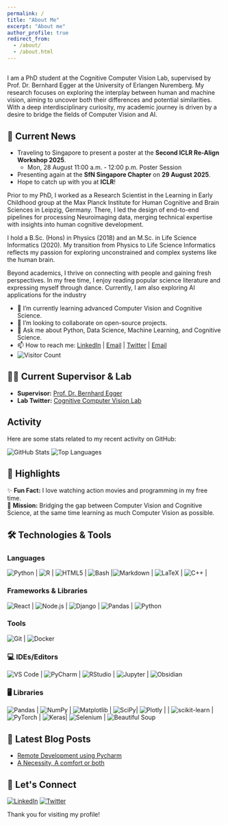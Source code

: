 ```yaml
---
permalink: /
title: "About Me"
excerpt: "About me"
author_profile: true
redirect_from: 
  - /about/
  - /about.html
---
```

<H2>
<div align="center">
</div>
</H2>  


I am a PhD student at the Cognitive Computer Vision Lab, supervised by Prof. Dr. Bernhard Egger at the University of Erlangen Nuremberg. My research focuses on exploring the interplay between human and machine vision, aiming to uncover both their differences and potential similarities. With a deep interdisciplinary curiosity, my academic journey is driven by a desire to bridge the fields of Computer Vision and AI.

## 🔔 Current News

- Traveling to Singapore to present a poster at the **Second ICLR Re-Align Workshop 2025**.
    - Mon, 28 August 11:00 a.m. - 12:00 p.m. Poster Session
- Presenting again at the **SfN Singapore Chapter** on **29 August 2025**.
- Hope to catch up with you at **ICLR**!



Prior to my PhD, I worked as a Research Scientist in the Learning in Early Childhood group at the Max Planck Institute for Human Cognitive and Brain Sciences in Leipzig, Germany. There, I led the design of end-to-end pipelines for processing Neuroimaging data, merging technical expertise with insights into human cognitive development.  

I hold a B.Sc. (Hons) in Physics (2018) and an M.Sc. in Life Science Informatics (2020). My transition from Physics to Life Science Informatics reflects my passion for exploring unconstrained and complex systems like the human brain.  

Beyond academics, I thrive on connecting with people and gaining fresh perspectives. In my free time, I enjoy reading popular science literature and expressing myself through dance. Currently, I am also exploring AI applications for the industry

- 🌱 I’m currently learning advanced Computer Vision and Cognitive Science. 
- 👯 I’m looking to collaborate on open-source projects.
- 💬 Ask me about Python, Data Science, Machine Learning, and Cognitive Science.
- 📫 How to reach me: [LinkedIn](https://www.linkedin.com/in/shreyakapoor18) | [Email](mailto:shreya.kapoor@fau.de) | [Twitter](https://x.com/SKapoor_18) | [Email](mailto:kapoorshreya18@gmail.com)
- ![Visitor Count](https://visitor-badge.laobi.icu/badge?page_id=ShreyaKapoor18.yourrepository)

## 🧑‍🏫 Current Supervisor & Lab

- **Supervisor:** [Prof. Dr. Bernhard Egger](https://eggerbernhard.ch)
- **Lab Twitter:** [Cognitive Computer Vision Lab](https://x.com/cogcovi?lang=en)

## Activity

Here are some stats related to my recent activity on GitHub:

![GitHub Stats](https://github-readme-stats.vercel.app/api?username=ShreyaKapoor18&show_icons=true&count_private=true) 
![Top Languages](https://github-readme-stats.vercel.app/api/top-langs/?username=ShreyaKapoor18)

## 🌟 Highlights  

✨ **Fun Fact:** I love watching action movies and programming in my free time.  
🎯 **Mission:** Bridging the gap between Computer Vision and Cognitive Science, at the same time learning as much Computer Vision as possible. 

## 🛠️ Technologies & Tools



### Languages
![Python](https://img.shields.io/badge/-Python-blue?style=flat-square&logo=python&logoColor=white)  | ![R](https://img.shields.io/badge/-R-blue?style=flat-square&logo=r&logoColor=white)  | ![HTML5](https://img.shields.io/badge/-HTML5-orange?style=flat-square&logo=html5&logoColor=white)  | ![Bash](https://img.shields.io/badge/-Bash-black?style=flat-square&logo=gnu-bash&logoColor=white)  |![Markdown](https://img.shields.io/badge/-Markdown-000000?style=flat-square&logo=markdown&logoColor=white) |  ![LaTeX](https://img.shields.io/badge/-LaTeX-008080?style=flat-square&logo=latex&logoColor=white)  | ![C++](https://img.shields.io/badge/-C++-00599C?style=flat-square&logo=cplusplus&logoColor=white) |
### Frameworks & Libraries
![React](https://img.shields.io/badge/-React-61DAFB?style=flat-square&logo=react&logoColor=black)  | ![Node.js](https://img.shields.io/badge/-Node.js-339933?style=flat-square&logo=node.js&logoColor=white)  | ![Django](https://img.shields.io/badge/-Django-092D2F?style=flat-square&logo=django&logoColor=white) | ![Pandas](https://img.shields.io/badge/-Pandas-150458?style=flat-square&logo=pandas&logoColor=white) | ![Python](https://img.shields.io/badge/-Python-blue?style=flat-square&logo=python&logoColor=white)
### Tools
![Git](https://img.shields.io/badge/-Git-orange?style=flat-square&logo=git)  | ![Docker](https://img.shields.io/badge/-Docker-blue?style=flat-square&logo=docker)  

### 💻 IDEs/Editors
![VS Code](https://img.shields.io/badge/-VS%20Code-blue?style=flat-square&logo=visual-studio-code&logoColor=white) | ![PyCharm](https://img.shields.io/badge/-PyCharm-000000?style=flat-square&logo=pycharm&logoColor=white) | ![RStudio](https://img.shields.io/badge/-RStudio-75AADB?style=flat-square&logo=rstudio&logoColor=white) | ![Jupyter](https://img.shields.io/badge/-Jupyter-orange?style=flat-square&logo=jupyter&logoColor=white) | ![Obsidian](https://img.shields.io/badge/-Obsidian-000000?style=flat-square&logo=obsidian&logoColor=white)

### 🖥️ Libraries
![Pandas](https://img.shields.io/badge/-Pandas-green?style=flat-square&logo=pandas&logoColor=white) | ![NumPy](https://img.shields.io/badge/-NumPy-blue?style=flat-square&logo=numpy&logoColor=white) | ![Matplotlib](https://img.shields.io/badge/-Matplotlib-0077B5?style=flat-square&logo=matplotlib&logoColor=white) | ![SciPy](https://img.shields.io/badge/-SciPy-green?style=flat-square&logo=sci-py&logoColor=white)| ![Plotly](https://img.shields.io/badge/-Plotly-3A4F75?style=flat-square&logo=plotly&logoColor=white) | | ![scikit-learn](https://img.shields.io/badge/-scikit--learn-yellow?style=flat-square&logo=scikit-learn&logoColor=white) | ![PyTorch](https://img.shields.io/badge/-PyTorch-red?style=flat-square&logo=pytorch&logoColor=white) | ![Keras](https://img.shields.io/badge/-Keras-D00000?style=flat-square&logo=keras&logoColor=white)| ![Selenium](https://img.shields.io/badge/-Selenium-43B02A?style=flat-square&logo=selenium&logoColor=white) | ![Beautiful Soup](https://img.shields.io/badge/-Beautiful%20Soup-007A5A?style=flat-square&logo=python&logoColor=white)



## 📝 Latest Blog Posts

<!-- BLOG-POST-LIST:START -->
- [Remote Development using Pycharm](https://medium.com/@shreyakapoor18/remote-development-using-pycharm-f89f08f13928)
- [A Necessity, A comfort or both](https://medium.com/@shreyakapoor18/a-necessity-a-comfort-or-both-890aa9015b9d)
<!-- BLOG-POST-LIST:END -->

## 🤝 Let's Connect

[![LinkedIn](https://img.shields.io/badge/LinkedIn-blue?style=for-the-badge&logo=linkedin)](https://www.linkedin.com/in/shreyakapoor18)
[![Twitter](https://img.shields.io/badge/Twitter-blue?style=for-the-badge&logo=twitter)](https://twitter.com/skapoor_18)

Thank you for visiting my profile! 
